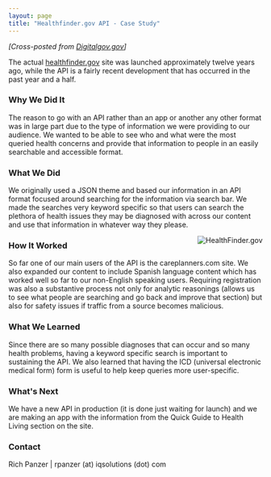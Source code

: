 ```yaml
---
layout: page
title: "Healthfinder.gov API - Case Study"
---
```


*[Cross-posted from [Digitalgov.gov](http://www.digitalgov.gov/2012/07/16/healthfinder-gov-api/)]*

The actual [healthfinder.gov](http://healthfinder.gov/) site was launched approximately twelve years ago, while the API is a fairly recent development that has occurred in the past year and a half.

### Why We Did It
The reason to go with an API rather than an app or another any other format was in large part due to the type of information we were providing to our audience. We wanted to be able to see who and what were the most queried health concerns and provide that information to people in an easily searchable and accessible format.

### What We Did
We originally used a JSON theme and based our information in an API format focused around searching for the information via search bar. We made the searches very keyword specific so that users can search the plethora of health issues they may be diagnosed with across our content and use that information in whatever way they please.

<div style="float: right">
    <img src="https://cloud.githubusercontent.com/assets/633088/2859437/2b863d3c-d1a5-11e3-8bf3-263ebbcf880a.png" alt="HealthFinder.gov"/>
</div>

### How It Worked
So far one of our main users of the API is the careplanners.com site. We also expanded our content to include Spanish language content which has worked well so far to our non-English speaking users. Requiring registration was also a substantive process not only for analytic reasonings (allows us to see what people are searching and go back and improve that section) but also for safety issues if traffic from a source becomes malicious.

### What We Learned
Since there are so many possible diagnoses that can occur and so many health problems, having a keyword specific search is important to sustaining the API. We also learned that having the ICD (universal electronic medical form) form is useful to help keep queries more user-specific.

### What's Next
We have a new API in production (it is done just waiting for launch) and we are making an app with the information from the Quick Guide to Health Living section on the site.

### Contact
Rich Panzer | rpanzer (at) iqsolutions (dot) com
